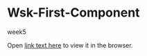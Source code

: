 # Wsk-First-Component
week5

Open [link text here](https://users.metropolia.fi/~jafarj/wsk/wsk-first-component/) to view it in the browser.
